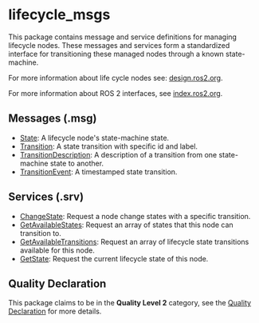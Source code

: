 # lifecycle_msgs
This package contains message and service definitions for managing lifecycle nodes.
These messages and services form a standardized interface for transitioning these
managed nodes through a known state-machine.

For more information about life cycle nodes see: [design.ros2.org](http://design.ros2.org/articles/node_lifecycle.html).

For more information about ROS 2 interfaces, see [index.ros2.org](https://index.ros.org/doc/ros2/Concepts/About-ROS-Interfaces/).

## Messages (.msg)
* [State](msg/State.msg): A lifecycle node's state-machine state.
* [Transition](msg/Transition.msg): A state transition with specific id and label.
* [TransitionDescription](msg/TransitionDescription.msg): A description of a transition from one state-machine state to another.
* [TransitionEvent](msg/TransitionEvent.msg): A timestamped state transition.

## Services (.srv)
* [ChangeState](srv/ChangeState.srv): Request a node change states with a specific transition.
* [GetAvailableStates](srv/GetAvailableStates.srv): Request an array of states that this node can transition to.
* [GetAvailableTransitions](srv/GetAvailableTransitions.srv): Request an array of lifecycle state transitions available for this node.
* [GetState](srv/GetState.srv): Request the current lifecycle state of this node.

## Quality Declaration
This package claims to be in the **Quality Level 2** category, see the [Quality Declaration](QUALITY_DECLARATION.md) for more details.
